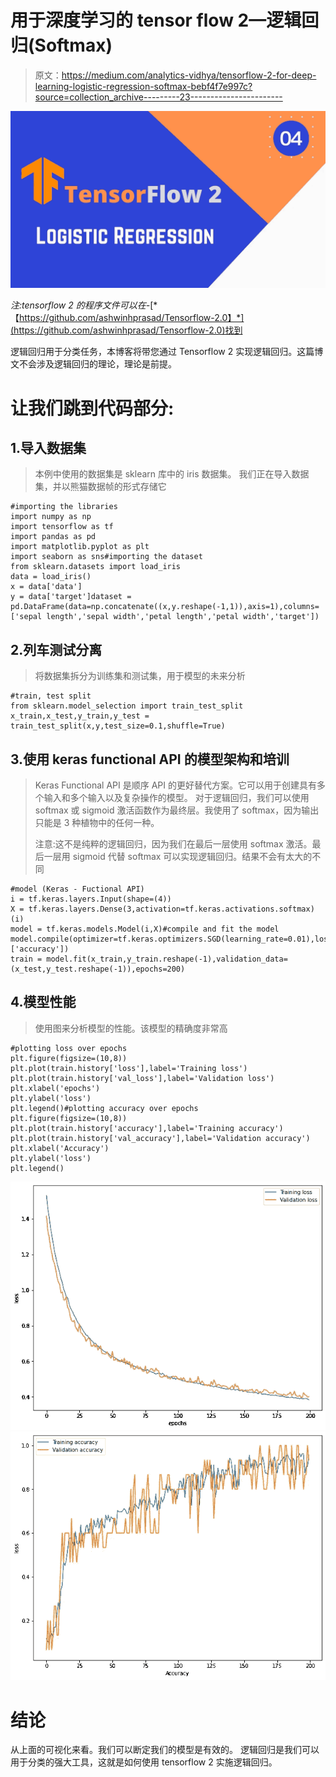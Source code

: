 # 用于深度学习的 tensor flow 2—逻辑回归(Softmax)

> 原文：<https://medium.com/analytics-vidhya/tensorflow-2-for-deep-learning-logistic-regression-softmax-bebf4f7e997c?source=collection_archive---------23----------------------->

![](img/6bf95f3cdbe6479db85d8c63cbcb4bbd.png)

*注:tensorflow 2 的程序文件可以在-*[*【https://github.com/ashwinhprasad/Tensorflow-2.0】*](https://github.com/ashwinhprasad/Tensorflow-2.0)找到

逻辑回归用于分类任务，本博客将带您通过 Tensorflow 2 实现逻辑回归。这篇博文不会涉及逻辑回归的理论，理论是前提。

# **让我们跳到代码部分:**

## 1.导入数据集

> 本例中使用的数据集是 sklearn 库中的 iris 数据集。
> 我们正在导入数据集，并以熊猫数据帧的形式存储它

```
#importing the libraries
import numpy as np
import tensorflow as tf
import pandas as pd
import matplotlib.pyplot as plt
import seaborn as sns#importing the dataset
from sklearn.datasets import load_iris
data = load_iris()
x = data['data']
y = data['target']dataset = pd.DataFrame(data=np.concatenate((x,y.reshape(-1,1)),axis=1),columns=['sepal length','sepal width','petal length','petal width','target'])
```

## 2.列车测试分离

> 将数据集拆分为训练集和测试集，用于模型的未来分析

```
#train, test split
from sklearn.model_selection import train_test_split
x_train,x_test,y_train,y_test = train_test_split(x,y,test_size=0.1,shuffle=True)
```

## 3.使用 keras functional API 的模型架构和培训

> Keras Functional API 是顺序 API 的更好替代方案。它可以用于创建具有多个输入和多个输入以及复杂操作的模型。
> 对于逻辑回归，我们可以使用 softmax 或 sigmoid 激活函数作为最终层。我使用了 softmax，因为输出只能是 3 种植物中的任何一种。
> 
> 注意:这不是纯粹的逻辑回归，因为我们在最后一层使用 softmax 激活。最后一层用 sigmoid 代替 softmax 可以实现逻辑回归。结果不会有太大的不同

```
#model (Keras - Fuctional API)
i = tf.keras.layers.Input(shape=(4))
X = tf.keras.layers.Dense(3,activation=tf.keras.activations.softmax)(i)
model = tf.keras.models.Model(i,X)#compile and fit the model
model.compile(optimizer=tf.keras.optimizers.SGD(learning_rate=0.01),loss=tf.keras.losses.sparse_categorical_crossentropy,metrics=['accuracy'])
train = model.fit(x_train,y_train.reshape(-1),validation_data=(x_test,y_test.reshape(-1)),epochs=200)
```

## 4.模型性能

> 使用图来分析模型的性能。该模型的精确度非常高

```
#plotting loss over epochs
plt.figure(figsize=(10,8))
plt.plot(train.history['loss'],label='Training loss')
plt.plot(train.history['val_loss'],label='Validation loss')
plt.xlabel('epochs')
plt.ylabel('loss')
plt.legend()#plotting accuracy over epochs
plt.figure(figsize=(10,8))
plt.plot(train.history['accuracy'],label='Training accuracy')
plt.plot(train.history['val_accuracy'],label='Validation accuracy')
plt.xlabel('Accuracy')
plt.ylabel('loss')
plt.legend()
```

![](img/691700de933c979089184ec2120b2fa6.png)![](img/f9dc610819a6be41e657230a091de593.png)

# 结论

从上面的可视化来看。我们可以断定我们的模型是有效的。
逻辑回归是我们可以用于分类的强大工具，这就是如何使用 tensorflow 2 实施逻辑回归。